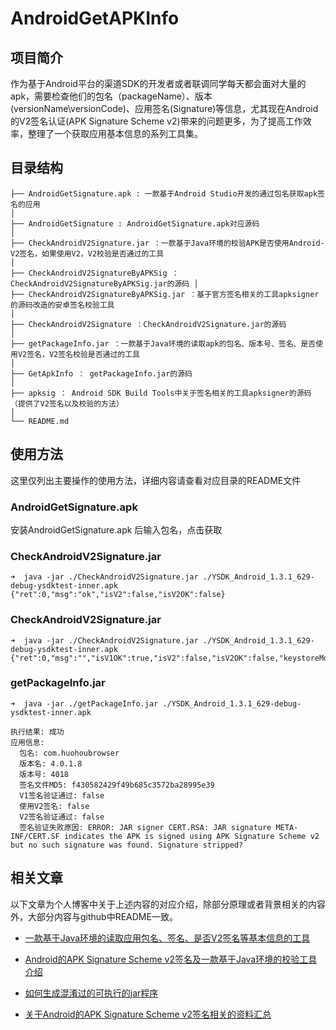 # AndroidGetAPKInfo

## 项目简介

作为基于Android平台的渠道SDK的开发者或者联调同学每天都会面对大量的apk，需要检查他们的包名（packageName）、版本(versionName\versionCode)、应用签名(Signature)等信息，尤其现在Android的V2签名认证(APK Signature Scheme v2)带来的问题更多，为了提高工作效率，整理了一个获取应用基本信息的系列工具集。

## 目录结构

	├── AndroidGetSignature.apk : 一款基于Android Studio开发的通过包名获取apk签名的应用
	│
	├── AndroidGetSignature : AndroidGetSignature.apk对应源码
	│
	├── CheckAndroidV2Signature.jar ：一款基于Java环境的校验APK是否使用Android-V2签名，如果使用V2，V2校验是否通过的工具
	│
	├── CheckAndroidV2SignatureByAPKSig ：CheckAndroidV2SignatureByAPKSig.jar的源码	│
	├── CheckAndroidV2SignatureByAPKSig.jar ：基于官方签名相关的工具apksigner的源码改造的安卓签名校验工具
	│
	├── CheckAndroidV2Signature ：CheckAndroidV2Signature.jar的源码
	│
	├── getPackageInfo.jar ：一款基于Java环境的读取apk的包名、版本号、签名、是否使用V2签名，V2签名校验是否通过的工具
	│
	├── GetApkInfo ： getPackageInfo.jar的源码
	│
	├── apksig ： Android SDK Build Tools中关于签名相关的工具apksigner的源码（提供了V2签名以及校验的方法）
	│
	└── README.md
	
## 使用方法

这里仅列出主要操作的使用方法，详细内容请查看对应目录的README文件

### AndroidGetSignature.apk 

安装AndroidGetSignature.apk 后输入包名，点击获取

### CheckAndroidV2Signature.jar

	➜  java -jar ./CheckAndroidV2Signature.jar ./YSDK_Android_1.3.1_629-debug-ysdktest-inner.apk
	{"ret":0,"msg":"ok","isV2":false,"isV2OK":false}

### CheckAndroidV2Signature.jar

	➜  java -jar ./CheckAndroidV2Signature.jar ./YSDK_Android_1.3.1_629-debug-ysdktest-inner.apk
	{"ret":0,"msg":"","isV1OK":true,"isV2":false,"isV2OK":false,"keystoreMd5":"252e3ded833125ed3e3bb010bc24f4dc"}
	
### getPackageInfo.jar

	➜  java -jar ./getPackageInfo.jar ./YSDK_Android_1.3.1_629-debug-ysdktest-inner.apk
	
	执行结果: 成功
	应用信息:
	  包名: com.huohoubrowser
	  版本名: 4.0.1.8
	  版本号: 4018
	  签名文件MD5: f430582429f49b685c3572ba28995e39
	  V1签名验证通过: false
	  使用V2签名: false
	  V2签名验证通过: false
	  签名验证失败原因: ERROR: JAR signer CERT.RSA: JAR signature META-INF/CERT.SF indicates the APK is signed using APK Signature Scheme v2 but no such signature was found. Signature stripped?

## 相关文章

以下文章为个人博客中关于上述内容的对应介绍，除部分原理或者背景相关的内容外，大部分内容与github中README一致。

- [一款基于Java环境的读取应用包名、签名、是否V2签名等基本信息的工具](http://blog.bihe0832.com/java-getpackageinfo.html)

- [Android的APK Signature Scheme v2签名及一款基于Java环境的校验工具介绍](http://blog.bihe0832.com/android-v2-signature.html)

- [如何生成混淆过的可执行的jar程序](http://blog.bihe0832.com/runnable-jar.html)

- [关于Android的APK Signature Scheme v2签名相关的资料汇总](http://blog.bihe0832.com/android-v2.html)
